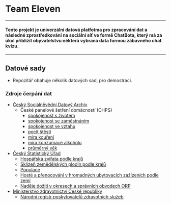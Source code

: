# Team Eleven
---
#### Tento projekt je univerzální datová platfotma pro zpracování dat a následné zprostředkování na sociální síť ve formě    ChatBota, který má za úkol přiblížit obyvatelstvu některá vybraná data formou zábavného chat kvízu. 
---
## Datové sady
  - Repozitář obahuje několik datových sad, pro demostraci.
### Zdroje čerpání dat
- [Český Sociálněvědní Datový Archív](http://nesstar.soc.cas.cz/webview/)
	- České panelové šetření domácností (CHPS)
		- [spokojenost s životem](https://github.com/teams91/13/blob/master/datove_sloupce/zamestnani_spokojenost.json) 
		- [spokojenost se zaměstnáním](https://github.com/teams91/13/blob/master/datove_sloupce/zamestnani_spokojenost.json)
		- [spokojenost ve vztahu](https://github.com/teams91/13/blob/master/datove_sloupce/vztah_spokojenost.json)
		- [pocit štěstí](https://github.com/teams91/13/blob/master/datove_sloupce/pocit_stesti.json) 
		- [míra kouření](https://github.com/teams91/13/blob/master/datove_sloupce/smoke.json) 
		- [míra konzumace alkoholu](https://github.com/teams91/13/blob/master/datove_sloupce/konzumace_alkoholu.json) 
		- [průměrný věk](https://github.com/teams91/13/blob/master/datove_sloupce/age.json)
- [Český Statistický Úřad](https://www.czso.cz/)
    - [Hospářská zvířata podle krajů](https://www.czso.cz/csu/czso/hospodarska-zvirata-podle-kraju)
    - [Sklizeň zemědělských plodin podle krajů](https://www.czso.cz/csu/czso/sklizen-zemedelskych-plodin-podle-kraju)
    - [Populace](https://vdb.czso.cz/vdbvo2/faces/cs/index.jsf?page=vystup-objekt&z=T&f=TABULKA&ds=ds2287&pvo=DEM07D&katalog=31737&c=v741%7E8__RP2017&str=v741#w=)
    - [Hosté a přenocování v hromadných ubytovacích zažízeních podle zemí](https://www.czso.cz/csu/czso/hoste-a-prenocovani-v-hromadnych-ubytovacich-zarizenich-podle-zemi)
    - [Naděje dožití v okresech a správních obvodech ORP](https://www.czso.cz/csu/czso/nadeje-doziti-v-okresech-a-spravnich-obvodech-orp)
- [Ministerstvo zdravotnictví České republiky](https://www.mzcr.cz)
    - [Národní registr poskytovatelů zdravotních služeb](https://opendata.mzcr.cz/dataset/nrpzs/resource/9c499739-f924-4c28-a295-118c433712e8)
